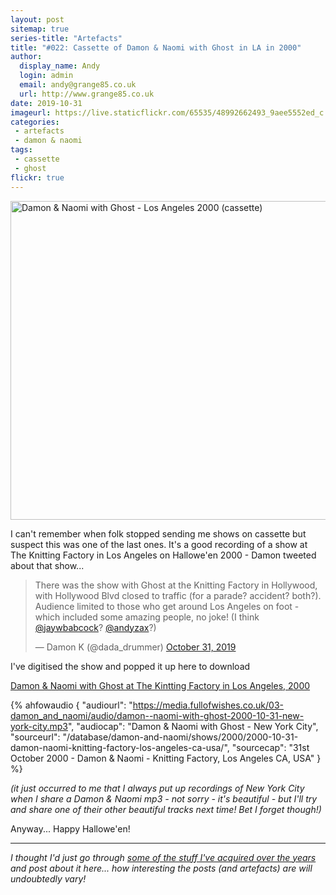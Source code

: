 ```yaml
---
layout: post
sitemap: true
series-title: "Artefacts" 
title: "#022: Cassette of Damon & Naomi with Ghost in LA in 2000"
author:
  display_name: Andy
  login: admin
  email: andy@grange85.co.uk
  url: http://www.grange85.co.uk
date: 2019-10-31
imageurl: https://live.staticflickr.com/65535/48992662493_9aee5552ed_c.jpg
categories:
 - artefacts
 - damon & naomi
tags:
 - cassette
 - ghost
flickr: true
---
```

<a data-flickr-embed="true" href="https://www.flickr.com/photos/grange85/48992662493/in/datetaken/" title="Damon &amp; Naomi with Ghost - Los Angeles 2000 (cassette)"><img src="https://live.staticflickr.com/65535/48992662493_9aee5552ed_c.jpg" width="800" height="510" alt="Damon &amp; Naomi with Ghost - Los Angeles 2000 (cassette)"></a>

I can't remember when folk stopped sending me shows on cassette but suspect this was one of the last ones. It's a good recording of a show at The Knitting Factory in Los Angeles on Hallowe'en 2000 - Damon tweeted about that show...

<blockquote class="twitter-tweet"><p lang="en" dir="ltr">There was the show with Ghost at the Knitting Factory in Hollywood, with Hollywood Blvd closed to traffic (for a parade? accident? both?). Audience limited to those who get around Los Angeles on foot - which included some amazing people, no joke! (I think <a href="https://twitter.com/jaywbabcock?ref_src=twsrc%5Etfw">@jaywbabcock</a>? <a href="https://twitter.com/andyzax?ref_src=twsrc%5Etfw">@andyzax</a>?)</p>&mdash; Damon K (@dada_drummer) <a href="https://twitter.com/dada_drummer/status/1190035200136372224?ref_src=twsrc%5Etfw">October 31, 2019</a></blockquote>

I've digitised the show and popped it up here to download

[Damon & Naomi with Ghost at The Kintting Factory in Los Angeles, 2000](https://media.fullofwishes.co.uk/03-damon_and_naomi/audio/damon--naomi-with-ghost-2000-10-31-the-knitting-factory.zip)

 {% ahfowaudio {
  "audiourl": "https://media.fullofwishes.co.uk/03-damon_and_naomi/audio/damon--naomi-with-ghost-2000-10-31-new-york-city.mp3",
  "audiocap": "Damon & Naomi with Ghost - New York City",
  "sourceurl": "/database/damon-and-naomi/shows/2000/2000-10-31-damon-naomi-knitting-factory-los-angeles-ca-usa/",
  "sourcecap": "31st October 2000 - Damon & Naomi - Knitting Factory, Los Angeles CA, USA"
  } %}

_(it just occurred to me that I *always* put up recordings of New York City when I share a Damon & Naomi mp3 - not sorry - it's beautiful - but I'll try and share one of their other beautiful tracks next time! Bet I forget though!)_

Anyway... Happy Hallowe'en!

---

_I thought I'd just go through [some of the stuff I've acquired over the years](/category/artefacts/) and post about it here... how interesting the posts (and artefacts) are will undoubtedly vary!_
